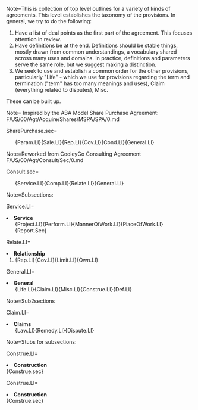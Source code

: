 Note=This is collection of top level outlines for a variety of kinds of agreements.  This level establishes the taxonomy of the provisions.  In general, we try to do the following:<ol><li>Have a list of deal points as the first part of the agreement.  This focuses attention in review.<li>Have definitions be at the end.  Definitions should be stable things, mostly drawn from common understandings, a vocabulary shared across many uses and domains.  In practice, definitions and parameters serve the same role, but we suggest making a distinction.<li>We seek to use and establish a common order for the other provisions, particularly "Life" - which we use for provisions regarding the term and termination ("term" has too many meanings and uses), Claim (everything related to disputes), Misc.</ol>These can be built up.  

Note= Inspired by the ABA Model Share Purchase Agreement: F/US/00/Agt/Acquire/Shares/MSPA/SPA/0.md

SharePurchase.sec=<ol>{Param.LI}{Sale.LI}{Rep.LI}{Cov.LI}{Cond.LI}{General.LI}</ol>

Note=Reworked from CooleyGo Consulting Agreement F/US/00/Agt/Consult/Sec/0.md
 
Consult.sec=<ol>{Service.LI}{Comp.LI}{Relate.LI}{General.LI}</ol>


Note=Subsections:

Service.LI=<li><b>Service</b><ol>{Project.LI}{Perform.LI}{MannerOfWork.LI}{PlaceOfWork.LI}{Report.Sec}</ol></li>

Relate.LI=<li><b>Relationship</b><ol><li>{Rep.LI}{Cov.LI}{Limit.LI}{Own.LI}</ol></li>

General.LI=<li><b>General</b><ol>{Life.LI}{Claim.LI}{Misc.LI}{Construe.LI}{Def.LI}</ol></li>



Note=Sub2sections

Claim.LI=<li><b>Claims</b><ol>{Law.LI}{Remedy.LI}{Dispute.LI}</ol></li>


Note=Stubs for subsections:

Construe.LI=<li><b>Construction</b><br>{Construe.sec}</li>

Construe.LI=<li><b>Construction</b><br>{Construe.sec}</li>
